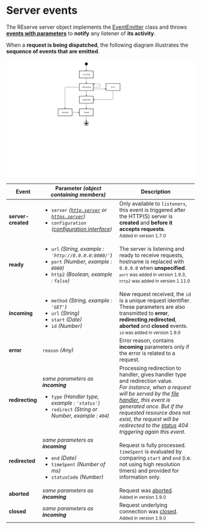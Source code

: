 # Server events

The REserve server object implements the [EventEmitter](https://nodejs.org/api/events.html) class and throws [**events with parameters**](events.md) to **notify** any listener of **its activity**.

When a **request is being dispatched**, the following diagram illustrates the **sequence of events that are emitted**.

![Events TAM State Diagram](events_state.png)

| Event | Parameter *(object containing members)* | Description |
|---|---|---|
| **server-created** | <ul><li>`server` *([`http.server`](https://nodejs.org/api/http.html#http_class_http_server) or [`https.server`](https://nodejs.org/api/https.html#https_class_https_server))*</li><li>`configuration` *([configuration interface](#configuration-interface))*</li></ul>| Only available to `listeners`, this event is triggered after the HTTP(S) server is **created** and **before it accepts requests**.<small><br />Added in version 1.7.0</small>
| **ready** | <ul><li>`url` *(String, example : `'http://0.0.0.0:8080/'`)*</li><li>`port` *(Number, example : `8080`)*</li><li>`http2` *(Boolean, example : `false`)*</li></ul> | The server is listening and ready to receive requests, hostname is replaced with `0.0.0.0` when **unspecified**. <small><br />`port` was added in version 1.9.3,<br />`http2` was added in version 1.11.0</small>
| **incoming** | <ul><li>`method` *(String, example : `'GET'`)*</li><li>`url` *(String)*</li><li>`start` *(Date)*</li><li>`id` *(Number)*</li></ul> | New request received, the `id` is a unique request identifier. These parameters are also transmitted to **error**, **redirecting**,**redirected**, **aborted** and **closed** events.<small><br />`id` was added in version 1.9.0</small>|
| **error** | `reason` *(Any)* | Error reason, contains **incoming** parameters only if the error is related to a request. |
| **redirecting** | *same parameters as **incoming***<ul><li>`type` *(Handler type, example : `'status'`)*</li><li>`redirect` *(String or Number, example : `404`)*</li></ul> | Processing redirection to handler, gives handler type and redirection value. <br />*For instance, when a request will be served by the [file handler](#file), this event is generated once. But if the requested resource does not exist, the request will be redirected to the [status](#status) 404 triggering again this event.* |
| **redirected** | *same parameters as **incoming***<ul><li>`end` *(Date)*</li><li>`timeSpent` *(Number of ms)*</li><li>`statusCode` *(Number)*</li></ul> | Request is fully processed. `timeSpent` is evaluated by comparing `start` and `end` (i.e. not using high resolution timers) and provided for information only. |
| **aborted** | *same parameters as **incoming*** | Request was [aborted](https://nodejs.org/api/http.html#http_event_aborted).<small><br />Added in version 1.9.0</small> |
| **closed** | *same parameters as **incoming*** | Request underlying connection was [closed](https://nodejs.org/api/http.html#http_event_close_2). <small><br />Added in version 1.9.0</small>|
